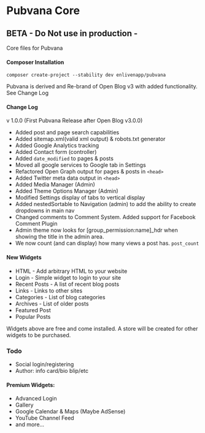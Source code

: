 # Pubvana Core
  	
## BETA - Do Not use in production -

Core files for Pubvana
  		  
#### Composer Installation

`composer create-project --stability dev enlivenapp/pubvana`   

Pubvana is derived and Re-brand of Open Blog v3 with added functionality.  See Change Log


#### Change Log

v 1.0.0 (First Pubvana Release after Open Blog v3.0.0)

* Added post and page search capabilities
* Added sitemap.xml(valid xml output) & robots.txt generator
* Added Google Analytics tracking
* Added Contact form (controller)
* Added `date_modified` to pages & posts
* Moved all google services to Google tab in Settings
* Refactored Open Graph output for pages & posts in `<head>`
* Added Twitter meta data output in `<head>`
* Added Media Manager (Admin)
* Added Theme Options Manager (Admin)
* Modified Settings display of tabs to vertical display
* Added nestedSortable to Navigation (admin) to add the ability to create dropdowns in main nav
* Changed comments to Comment System.  Added support for Facebook Comment Plugin
* Admin theme now looks for [group_permission:name]\_hdr when showing the title in the admin area.
* We now count (and can display) how many views a post has.  `post_count`



#### New Widgets

* HTML - Add arbitrary HTML to your website
* Login - Simple widget to login to your site
* Recent Posts - A list of recent blog posts
* Links - Links to other sites
* Categories - List of blog categories
* Archives - List of older posts
* Featured Post
* Popular Posts

Widgets above are free and come installed.  A store will be created for other widgets to be purchased.




### Todo

* Social login/registering
* Author: info card/bio blip/etc

#### Premium Widgets:

* Advanced Login
* Gallery
* Google Calendar & Maps (Maybe AdSense)
* YouTube Channel Feed
* and more...

